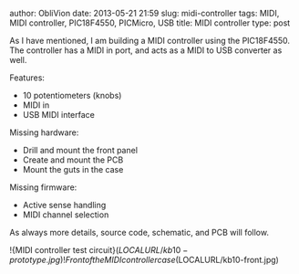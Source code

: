 author: ObliVion
date: 2013-05-21 21:59
slug: midi-controller
tags: MIDI, MIDI controller, PIC18F4550, PICMicro, USB
title: MIDI controller
type: post


As I have mentioned, I am building a MIDI controller using the
PIC18F4550. The controller has a MIDI in port, and acts as a MIDI to USB
converter as well.

Features:

-   10 potentiometers (knobs)
-   MIDI in
-   USB MIDI interface

Missing hardware:

-   Drill and mount the front panel
-   Create and mount the PCB
-   Mount the guts in the case

Missing firmware:

-   Active sense handling
-   MIDI channel selection

As always more details, source code, schematic, and PCB will follow.

!{MIDI controller test circuit}($LOCALURL/kb10-prototype.jpg)
!{Front of the MIDI controller case}($LOCALURL/kb10-front.jpg)

